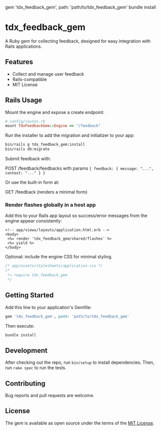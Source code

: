 gem 'tdx_feedback_gem', path: 'path/to/tdx_feedback_gem'
bundle install

# tdx_feedback_gem

A Ruby gem for collecting feedback, designed for easy integration with Rails applications.

## Features

- Collect and manage user feedback
- Rails-compatible
- MIT License

## Rails Usage

Mount the engine and expose a create endpoint:

```ruby
# config/routes.rb
mount TdxFeedbackGem::Engine => "/feedback"
```

Run the installer to add the migration and initializer to your app:

```sh
bin/rails g tdx_feedback_gem:install
bin/rails db:migrate
```

Submit feedback with:

POST /feedback/feedbacks with params `{ feedback: { message: "...", context: "..." } }`

Or use the built-in form at:

GET /feedback (renders a minimal form)

### Render flashes globally in a host app

Add this to your Rails app layout so success/error messages from the engine appear consistently:

```erb
<!-- app/views/layouts/application.html.erb -->
<body>
 <%= render 'tdx_feedback_gem/shared/flashes' %>
 <%= yield %>
</body>
```

Optional: include the engine CSS for minimal styling.

```css
/* app/assets/stylesheets/application.css */
/*
 *= require tdx_feedback_gem
 */
```

## Getting Started

Add this line to your application's Gemfile:

```ruby
gem 'tdx_feedback_gem', path: 'path/to/tdx_feedback_gem'
```

Then execute:

```sh
bundle install
```

## Development

After checking out the repo, run `bin/setup` to install dependencies. Then, run `rake spec` to run the tests.

## Contributing

Bug reports and pull requests are welcome.

## License

The gem is available as open source under the terms of the [MIT License](LICENSE).
